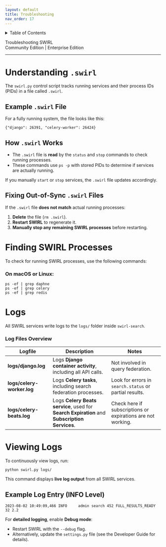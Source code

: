 ```yaml
---
layout: default
title: Troubleshooting
nav_order: 17
---
```

<details markdown="block">
  <summary>
    Table of Contents
  </summary>
  {: .text-delta }
- TOC
{:toc}
</details>

<span class="big-text">Troubleshooting SWIRL</span><br/><span class="med-text">Community Edition | Enterprise Edition</span>

---

# Understanding `.swirl`

The `swirl.py` control script tracks running services and their process IDs (PIDs) in a file called `.swirl`.

## Example `.swirl` File

For a fully running system, the file looks like this:

```shell
{"django": 26391, "celery-worker": 26424}
```

## How `.swirl` Works

- The `.swirl` file is **read** by the `status` and `stop` commands to check running processes.
- These commands use `ps -p` with stored PIDs to determine if services are actually running.

If you manually `start` or `stop` services, the `.swirl` file updates accordingly.

## Fixing Out-of-Sync `.swirl` Files

If the `.swirl` file **does not match** actual running processes:

1. **Delete** the file (`rm .swirl`).
2. **Restart SWIRL** to regenerate it.
3. **Manually stop any remaining SWIRL processes** before restarting.

# Finding SWIRL Processes

To check for running SWIRL processes, use the following commands:

### On macOS or Linux:

```shell
ps -ef | grep daphne
ps -ef | grep celery
ps -ef | grep redis
```

# Logs

All SWIRL services write logs to the `logs/` folder inside `swirl-search`.

### Log Files Overview

| Logfile | Description | Notes |
|---------|-------------|-------|
| **logs/django.log** | Logs **Django container activity**, including all API calls. | Not involved in query federation. |
| **logs/celery-worker.log** | Logs **Celery tasks**, including search federation processes. | Look for errors in `search.status` or partial results. |
| **logs/celery-beats.log** | Logs **Celery Beats service**, used for **Search Expiration** and **Subscription Services**. | Check here if subscriptions or expirations are not working. |

# Viewing Logs

To continuously view logs, run:

```shell
python swirl.py logs/
```

This command displays **live log output** from all SWIRL services.

## Example Log Entry (INFO Level)

```shell
2023-08-02 10:49:09,466 INFO     admin search 452 FULL_RESULTS_READY 32 2.2
```

For **detailed logging**, enable **Debug mode**:

- Restart SWIRL with the `--debug` flag.
- Alternatively, update the `settings.py` file (see the Developer Guide for details).
